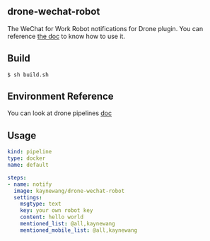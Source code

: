 ## drone-wechat-robot

The WeChat for Work Robot notifications for Drone plugin. You can reference [the doc](https://work.weixin.qq.com/help?doc_id=13376) to know how to use it.

## Build

```shell
$ sh build.sh
```

## Environment Reference

You can look at drone pipelines [doc](https://docs.drone.io/pipeline/environment/reference/)

## Usage

```yml
kind: pipeline
type: docker
name: default

steps:
- name: notify
  image: kaynewang/drone-wechat-robot
  settings:
    msgtype: text
    key: your own robot key
    content: hello world
    mentioned_list: @all,kaynewang
    mentioned_mobile_list: @all,kaynewang
```